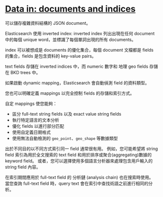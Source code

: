 # [Data in: documents and indices](https://www.elastic.co/guide/en/elasticsearch/reference/current/documents-indices.html)

可以儲存複雜資料結構的 JSON document。

Elasticsearch 使用 inverted index:
inverted index 列出出現在任何 document 中的每個 unique word，並標識了每個單詞出現的所有 documents。

index 可以被想成是 documents 的優化集合，每個 document 文檔都是 fields 的集合，fields 是包含資料的 key-value pairs。

text fields 存儲在 inverted indices 中，而 numeric 數字和 地理 geo fields 存儲在 BKD trees 中。

如果啟動 dynamic mapping，Elasticsearch 會自動偵測 field 的資料類型。

您也可以明確定義 mappings 以完全控制 fields 的存儲和索引方式。

自定 mappings 使您能夠：

* 區分 full-text string fields 以及 exact value string fields
* 執行特定語言的文本分析
* 優化 fields 以進行部分匹配
* 使用自定義日期格式
* 使用無法自動檢測的 `geo_point`、`geo_shape` 等數據類型

出於不同目的以不同方式索引同一 field 通常很有用。
例如，您可能希望將 string field 索引為用於全文搜索的 text field 和用於排序或聚合(aggregating)數據的 keyword field。
或者，您可以選擇使用多個語言分析器來處理包含用戶輸入的 string field 內容。

在索引期間應用於 full-text field 的 分析鏈 (analysis chain) 也在搜索時使用。
當您查詢 full-text field 時，query text 會在索引中查找術語之前進行相同的分析。
